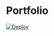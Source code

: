 # Portfolio

[![Deploy](https://github.com/fffffatah/portfolio/actions/workflows/main.yml/badge.svg?event=push)](https://github.com/fffffatah/portfolio/actions/workflows/main.yml)